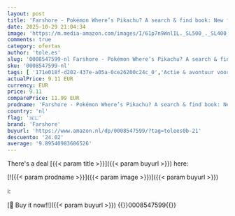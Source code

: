 ```yaml
---
layout: post
title: 'Farshore - Pokémon Where’s Pikachu? A search & find book: New for 2023: Search and find the perfect gift for fans of Pokémon in this official Pikachu adventure!'
date: 2025-10-29 21:04:34
image: 'https://m.media-amazon.com/images/I/61p7n9WnlIL._SL500_._SL400_.jpg'
comments: true
category: ofertas
author: 'tole.es'
slug: '0008547599-nl Farshore - Pokémon Where’s Pikachu? A search & find book:...'
sku: '0008547599-nl'
tags: [ '171e018f-d202-437e-a05a-0ce26200c24c_0','Actie & avontuur voor kinderen','Activiteiten & spelletjes voor kinderen','Activiteitenboeken voor kinderen','Arborist Merchandising Root','Boeken','Boeken met verborgen plaatjes voor kinderen','Dieren voor kinderen','Engelstalige boeken','Featured Categories','Hobbys, kunstnijverheid & huis','Humor voor kinderen','Interactieve avonturen kinderen','Kinderboeken','Kinderboeken fictie over dieren','Kinderboeken over computer-entertainment en games','Kinderboeken over computers & technologie','Kinderboeken over de geschiedenis van verkenning en ontdekking','Kinderboeken over feestspelletjes','Kinderboeken over geschiedenis','Kinderboeken over spelletjes','Kunst & muziek voor kinderen','Literatuur & fictie voor kinderen','Puzzels & spellen','Self Service','Special Features Stores','Stripboeken voor kinderen','farshore','🇳🇱', ]
actualPrice: 9.11 EUR
currency: EUR
price: 9.11
comparePrice: 11.99 EUR
prodname: 'Farshore - Pokémon Where’s Pikachu? A search & find book: New for 2023: Search and find the perfect gift for fans of Pokémon in this official Pikachu adventure!'
country: 'nl'
flag: '🇳🇱'
brand: 'Farshore'
buyurl: 'https://www.amazon.nl/dp/0008547599/?tag=tolees0b-21'
descuento: '24.02'
average: '9.89540983606526'
---
```


There's a deal [{{< param title >}}]({{< param buyurl >}})  here:

[![{{< param prodname >}}]({{< param image >}})]({{< param buyurl >}})

ℹ️:


[🛒 Buy it now!!]({{< param buyurl >}})
{{<world>}}0008547599{{</world>}}

